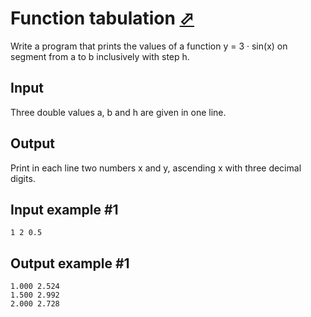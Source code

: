 # Function tabulation [⬀](https://www.e-olymp.com/en/problems/2864)
Write a program that prints the values of a function y = 3 · sin(x) on segment from a to b inclusively with step h.

## Input
Three double values a, b and h are given in one line.

## Output
Print in each line two numbers x and y, ascending x with three decimal digits.

## Input example #1
```
1 2 0.5
```

## Output example #1
```
1.000 2.524
1.500 2.992
2.000 2.728
```

